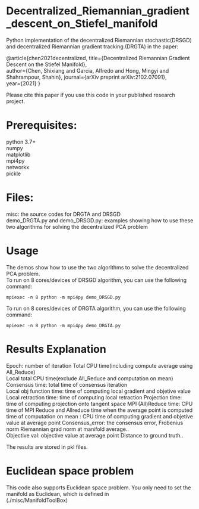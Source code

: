 # Decentralized_Riemannian_gradient_descent_on_Stiefel_manifold
Python implementation of the decentralized Riemannian stochastic(DRSGD) and decentralized Riemannian gradient tracking (DRGTA) in the paper:
  
@article{chen2021decentralized, 
  title={Decentralized Riemannian Gradient Descent on the Stiefel Manifold},  
  author={Chen, Shixiang and Garcia, Alfredo and Hong, Mingyi and Shahrampour, Shahin}, 
  journal={arXiv preprint arXiv:2102.07091},  
  year={2021} 
}
  
Please cite this paper if you use this code in your published research project. 



# Prerequisites:
python 3.7+   
numpy   
matplotlib  
mpi4py    
networkx  
pickle  

# Files:  
misc: the source codes for DRGTA and DRSGD  
demo_DRGTA.py and demo_DRSGD.py:  examples showing how to use these two algorithms for solving the decentralized PCA problem

# Usage
The demos show how to use the two algorithms to solve the decentralized PCA problem.	
To run on 8 cores/devices of DRSGD algorithm, you can use the following command:  

	mpiexec -n 8 python -m mpi4py demo_DRSGD.py
  
To run on 8 cores/devices of DRGTA algorithm, you can use the following command:  

	mpiexec -n 8 python -m mpi4py demo_DRGTA.py 



# Results Explanation 
Epoch:  number of iteration 
Total CPU time(including compute average using All_Reduce)  
Local total CPU time(exclude All_Reduce and computation on mean) 
Consensus time: total  time of consensus iteration  
Local obj function time: time of computing local gradient and objetive value  
Local retraction time: time of computing local retraction 
Projection time:  time of computing projection onto tangent space 
MPI (All)Reduce time: CPU time of MPI Reduce and Allreduce time when the average point is computed  
time of computation on mean : CPU time of computing  gradient and objetive value at average point 
Consensus_error:  the consensus error, Frobenius norm 
Riemannian grad norm at manifold average..  
Objective val: objective value at average point 
Distance to ground truth..  
  
The results are stored in pkl files.  

# Euclidean space problem
This code also supports Euclidean space problem. You only need to set the manifold as Euclidean, which is defined in  
(./misc/ManifoldToolBox)

